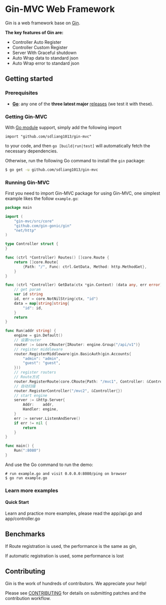 # Gin-MVC Web Framework

Gin is a web framework base on [Gin](https://github.com/gin-gonic/gin). 

**The key features of Gin are:**

- Controller Auto Register
- Controller Custom Register
- Server With Graceful shutdown
- Auto Wrap data to standard json
- Auto Wrap error to standard json


## Getting started

### Prerequisites

- **[Go](https://go.dev/)**: any one of the **three latest major** [releases](https://go.dev/doc/devel/release) (we test it with these).

### Getting Gin-MVC

With [Go module](https://github.com/golang/go/wiki/Modules) support, simply add the following import

```
import "github.com/sdliang1013/gin-mvc"
```

to your code, and then `go [build|run|test]` will automatically fetch the necessary dependencies.

Otherwise, run the following Go command to install the `gin` package:

```sh
$ go get -u github.com/sdliang1013/gin-mvc
```

### Running Gin-MVC

First you need to import Gin-MVC package for using Gin-MVC, one simplest example likes the follow `example.go`:

```go
package main

import (
	"gin-mvc/src/core"
	"github.com/gin-gonic/gin"
	"net/http"
)

type Controller struct {
}

func (ctrl *Controller) Routes() []core.Route {
	return []core.Route{
		{Path: "/", Func: ctrl.GetData, Method: http.MethodGet},
	}
}

func (ctrl *Controller) GetData(ctx *gin.Context) (data any, err error) {
	// get param
	var id string
	id, err = core.NotNilString(ctx, "id")
	data = map[string]string{
		"id": id,
	}
	return
}

func Run(addr string) {
	engine = gin.Default()
	// 设置router
	router := &core.CRouter{IRouter: engine.Group("/api/v1")}
	// register middleware
	router.RegisterMiddleware(gin.BasicAuth(gin.Accounts{
		"admin": "admin",
		"guest": "guest",
	}))
	// register routers
	// Route方式
	router.RegisterRoute(core.CRoute{Path: "/mvc1", Controller: &Controller{}})
	// 自动扫描
	router.RegisterController("/mvc2", &Controller{})
	// start engine
	server := &http.Server{
		Addr:    addr,
		Handler: engine,
	}
	err := server.ListenAndServe()
	if err != nil {
		return
	}
}

func main() {
	Run(":8080")
}

```

And use the Go command to run the demo:

```
# run example.go and visit 0.0.0.0:8080/ping on browser
$ go run example.go
```

### Learn more examples

#### Quick Start

Learn and practice more examples, please read the app/api.go and app/controller.go

## Benchmarks

If Route registration is used, the performance is the same as gin,

If automatic registration is used, some performance is lost

## Contributing

Gin is the work of hundreds of contributors. We appreciate your help!

Please see [CONTRIBUTING](CONTRIBUTING.md) for details on submitting patches and the contribution workflow.